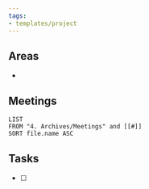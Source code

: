 ```yaml
---
tags:
- templates/project
---
```

## Areas
- 

## Meetings
```dataview
LIST
FROM "4. Archives/Meetings" and [[#]]
SORT file.name ASC
```
## Tasks 
- [ ]
